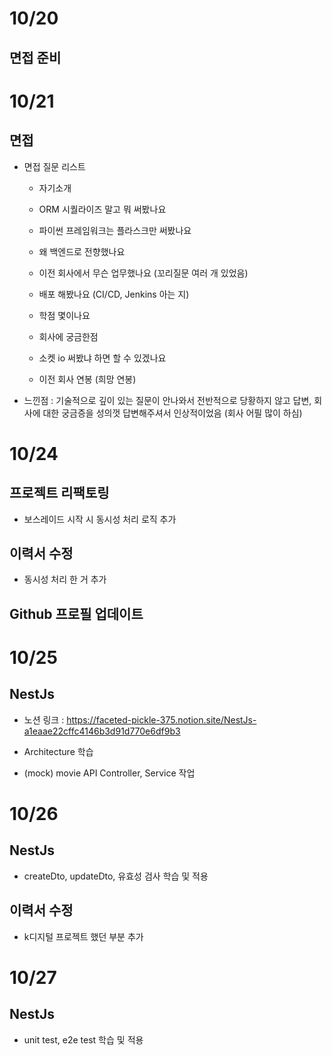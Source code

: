 # 10/20

## 면접 준비

# 10/21

## 면접

- 면접 질문 리스트

  - 자기소개

  - ORM 시퀄라이즈 말고 뭐 써봤나요

  - 파이썬 프레임워크는 플라스크만 써봤나요

  - 왜 백엔드로 전향했나요

  - 이전 회사에서 무슨 업무했나요 (꼬리질문 여러 개 있었음)

  - 배포 해봤나요 (CI/CD, Jenkins 아는 지)

  - 학점 몇이나요

  - 회사에 궁금한점

  - 소켓 io 써봤냐 하면 할 수 있겠나요

  - 이전 회사 연봉 (희망 연봉)

- 느낀점 : 기술적으로 깊이 있는 질문이 안나와서 전반적으로 당황하지 않고 답변, 회사에 대한 궁금증을 성의껏 답변해주셔서 인상적이었음 (회사 어필 많이 하심)

# 10/24

## 프로젝트 리팩토링

- 보스레이드 시작 시 동시성 처리 로직 추가

## 이력서 수정

- 동시성 처리 한 거 추가

## Github 프로필 업데이트

# 10/25

## NestJs

- 노션 링크 : https://faceted-pickle-375.notion.site/NestJs-a1eaae22cffc4146b3d91d770e6df9b3

- Architecture 학습

- (mock) movie API Controller, Service 작업

# 10/26

## NestJs

- createDto, updateDto, 유효성 검사 학습 및 적용

## 이력서 수정

- k디지털 프로젝트 했던 부분 추가

# 10/27

## NestJs

- unit test, e2e test 학습 및 적용
